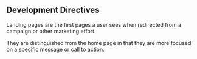 ## Development Directives ##

Landing pages are the first pages a user sees when redirected from a campaign or other marketing effort.

They are distinguished from the home page in that they are more focused on a specific message or call to action.

